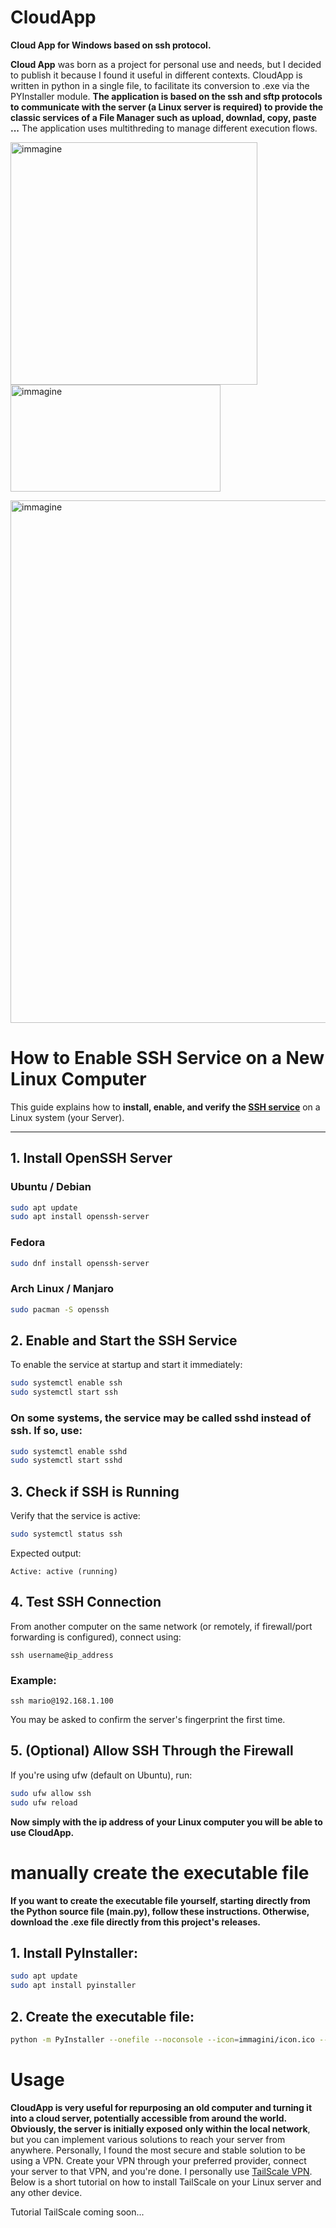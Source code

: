 # CloudApp
**Cloud App for Windows based on ssh protocol.**

**Cloud App** was born as a project for personal use and needs, but I decided to publish it because I found it useful in different contexts.
CloudApp is written in python in a single file, to facilitate its conversion to .exe via the PYInstaller module.
**The application is based on the ssh and sftp protocols to communicate with the server (a Linux server is required) to provide the classic services of a File Manager such as upload, downlad, copy, paste ...**
The application uses multithreding to manage different execution flows.







<img width="395" height="388" alt="immagine" src="https://github.com/user-attachments/assets/d850251d-3d64-448a-9ee1-c04cae08f5dc" /> <img width="336" height="171" alt="immagine" src="https://github.com/user-attachments/assets/1645439c-4a18-4def-ba29-2c627711a338" />

<img width="996" height="836" alt="immagine" src="https://github.com/user-attachments/assets/0e681f9f-4f88-4de8-a784-e132d125b261" />









# How to Enable SSH Service on a New Linux Computer

This guide explains how to **install, enable, and verify the [SSH service](https://documentation.ubuntu.com/server/how-to/security/openssh-server/index.html)** on a Linux system (your Server).

---

## 1. Install OpenSSH Server

### Ubuntu / Debian
```bash
sudo apt update
sudo apt install openssh-server
```

### Fedora
```bash
sudo dnf install openssh-server
```

### Arch Linux / Manjaro
```bash
sudo pacman -S openssh
```

## 2. Enable and Start the SSH Service
To enable the service at startup and start it immediately:
```bash
sudo systemctl enable ssh
sudo systemctl start ssh
```

### On some systems, the service may be called sshd instead of ssh. If so, use:
```bash
sudo systemctl enable sshd
sudo systemctl start sshd
```

## 3. Check if SSH is Running
Verify that the service is active:

```bash
sudo systemctl status ssh
```
Expected output:
```
Active: active (running)
```

## 4. Test SSH Connection
From another computer on the same network (or remotely, if firewall/port forwarding is configured), connect using:
```
ssh username@ip_address
```

### Example:
```
ssh mario@192.168.1.100
```
You may be asked to confirm the server's fingerprint the first time.

## 5. (Optional) Allow SSH Through the Firewall

If you're using ufw (default on Ubuntu), run:
```bash
sudo ufw allow ssh
sudo ufw reload
```

**Now simply with the ip address of your Linux computer you will be able to use CloudApp.**



# manually create the executable file
**If you want to create the executable file yourself, starting directly from the Python source file (main.py), follow these instructions.
Otherwise, download the .exe file directly from this project's releases.**


## 1. Install PyInstaller:
```bash
sudo apt update
sudo apt install pyinstaller
```

## 2. Create the executable file:
```bash
python -m PyInstaller --onefile --noconsole --icon=immagini/icon.ico --add-data "immagini/icon_audio.png;immagini" --add-data "immagini/icon_file.png;immagini" --add-data "immagini/icon_folder.png;immagini" --add-data "immagini/icon_image.png;immagini" --add-data "immagini/icon_unknow.png;immagini" --add-data "immagini/icon_video.png;immagini" CloudApp.py
```




# Usage
**CloudApp is very useful for repurposing an old computer and turning it into a cloud server, potentially accessible from around the world.**
**Obviously, the server is initially exposed only within the local network**, but you can implement various solutions to reach your server from anywhere.
Personally, I found the most secure and stable solution to be using a VPN.
Create your VPN through your preferred provider, connect your server to that VPN, and you're done.
I personally use [TailScale VPN](https://tailscale.com/). Below is a short tutorial on how to install TailScale on your Linux server and any other device.

Tutorial TailScale coming soon...
